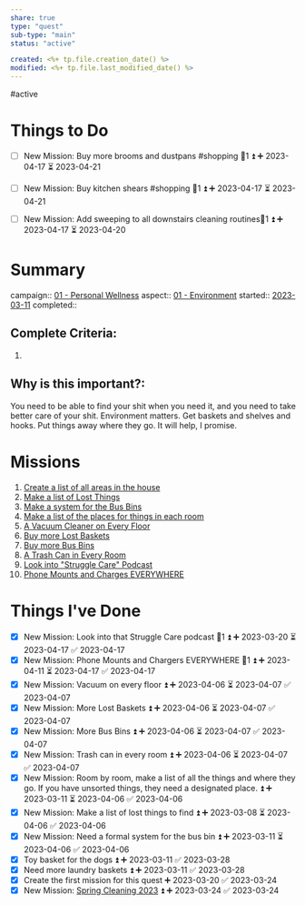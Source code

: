 ```yaml
---
share: true
type: "quest"
sub-type: "main"
status: "active"

created: <%+ tp.file.creation_date() %> 
modified: <%+ tp.file.last_modified_date() %>
---
```

 
#active 
# Things to Do
- [ ] New Mission: Buy more brooms and dustpans #shopping 🥄1 ⏫ ➕ 2023-04-17 ⏳ 2023-04-21
- [ ] New Mission: Buy kitchen shears #shopping 🥄1 ⏫ ➕ 2023-04-17 ⏳ 2023-04-21
- [ ] New Mission: Add sweeping to all downstairs cleaning routines🥄1 ⏫ ➕ 2023-04-17 ⏳ 2023-04-20

	
# Summary
campaign:: [01 - Personal Wellness](./01%20-%20Personal%20Wellness.md)
aspect:: [01 - Environment](./01%20-%20Environment.md)
started::  [2023-03-11](./2023-03-11.md)
completed::

## Complete Criteria:
1.  

## Why is this important?:
You need to be able to find your shit when you need it, and you need to take better care of your shit.  Environment matters.  Get baskets and shelves and hooks.  Put things away where they go.  It will help, I promise.

# Missions
1. [Create a list of all areas in the house](./Create%20a%20list%20of%20all%20areas%20in%20the%20house.md)
2. [Make a list of Lost Things](./Make%20a%20list%20of%20Lost%20Things.md)
3. [Make a system for the Bus Bins](./Make%20a%20system%20for%20the%20Bus%20Bins.md)
4. [Make a list of the places for things in each room](./Make%20a%20list%20of%20the%20places%20for%20things%20in%20each%20room.md)
5. [A Vacuum Cleaner on Every Floor](./A%20Vacuum%20Cleaner%20on%20Every%20Floor.md)
6. [Buy more Lost Baskets](./Buy%20more%20Lost%20Baskets.md)
7. [Buy more Bus Bins](./Buy%20more%20Bus%20Bins.md)
8. [A Trash Can in Every Room](./A%20Trash%20Can%20in%20Every%20Room.md)
9. [Look into "Struggle Care" Podcast](./Look%20into%20%22Struggle%20Care%22%20Podcast.md)
10. [Phone Mounts and Charges EVERYWHERE](./Phone%20Mounts%20and%20Charges%20EVERYWHERE.md)

# Things I've Done

- [x] New Mission: Look into that Struggle Care podcast 🥄1 ⏫ ➕ 2023-03-20 ⏳ 2023-04-17 ✅ 2023-04-17
- [x] New Mission: Phone Mounts and Chargers EVERYWHERE 🥄1 ⏫ ➕ 2023-04-11 ⏳ 2023-04-17 ✅ 2023-04-17
- [x] New Mission: Vacuum on every floor ⏫ ➕ 2023-04-06 ⏳ 2023-04-07 ✅ 2023-04-07
- [x] New Mission: More Lost Baskets ⏫ ➕ 2023-04-06 ⏳ 2023-04-07 ✅ 2023-04-07
- [x] New Mission: More Bus Bins ⏫ ➕ 2023-04-06 ⏳ 2023-04-07 ✅ 2023-04-07
- [x] New Mission: Trash can in every room ⏫ ➕ 2023-04-06 ⏳ 2023-04-07 ✅ 2023-04-07
- [x] New Mission: Room by room, make a list of all the things and where they go.  If you have unsorted things, they need a designated place. ⏫ ➕ 2023-03-11 ⏳ 2023-04-06 ✅ 2023-04-06
- [x] New Mission: Make a list of lost things to find ⏫ ➕ 2023-03-08 ⏳ 2023-04-06 ✅ 2023-04-06
- [x] New Mission: Need a formal system for the bus bin ⏫ ➕ 2023-03-11 ⏳ 2023-04-06 ✅ 2023-04-06
- [x] Toy basket for the dogs ⏫ ➕ 2023-03-11 ✅ 2023-03-28
- [x] Need more laundry baskets ⏫ ➕ 2023-03-11 ✅ 2023-03-28
- [x] Create the first mission for this quest ➕ 2023-03-20 ✅ 2023-03-24
- [x] New Mission: [Spring Cleaning 2023](./Spring%20Cleaning%202023.md) ⏫ ➕ 2023-03-24 ✅ 2023-03-24
